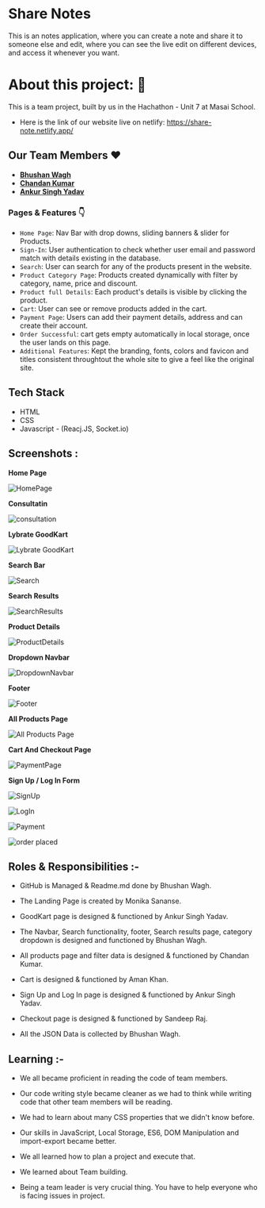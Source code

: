 <!--# notes app
<br/>

## Hello, we are the team ```3-idiots``` and this is our ```Hackathon``` project.

```node
Backend: "Bhushan";
```

<br/>

```node
Frontend:{
  textbox_Paage: "Ankur",
  Help_Page: "Chandan",
  Header_Page: "Bhushan"
};
```
-->

# Share Notes


This is an notes application, where you can create a note and share it to someone else and edit, where you can see the live edit on different devices, and access it whenever you want.

# About this project: 🙌

This is a team project, built by us in the Hachathon - Unit 7 at Masai School.

- Here is the link of our website live on netlify: https://share-note.netlify.app/

## Our Team Members ❤️

- **[ Bhushan Wagh](https://github.com/Bhushan-Wagh98)**
- **[Chandan Kumar](https://github.com/Goluchandan)**
- **[Ankur Singh Yadav](https://github.com/AnkurSinghYadav09)**

### Pages & Features 👇

- `Home Page`: Nav Bar with drop downs, sliding banners & slider for Products.
- `Sign-In`: User authentication to check whether user email and password match with details existing in the database.
- `Search`: User can search for any of the products present in the website.
- `Product Category Page`: Products created dynamically with filter by category, name, price and discount.
- `Product full Details`: Each product's details is visible by clicking the product.
- `Cart`: User can see or remove products added in the cart.
- `Payment Page`: Users can add their payment details, address and can create their account.
- `Order Successful`: cart gets empty automatically in local storage, once the user lands on this page.
- `Additional Features`: Kept the branding, fonts, colors and favicon and titles consistent throughtout the whole site to give a feel like the original site.

## Tech Stack

- HTML
- CSS
- Javascript - (Reacj.JS, Socket.io)

## Screenshots :

**Home Page**

![HomePage](https://github.com/Bhushan-Wagh98/lybrate/blob/main/project%20images/Screenshot%20(517).png)

**Consultatin**

![consultation](https://github.com/Bhushan-Wagh98/lybrate/blob/main/project%20images/Screenshot%20(523).png)

**Lybrate GoodKart**

![Lybrate GoodKart](https://github.com/Bhushan-Wagh98/lybrate/blob/main/project%20images/Screenshot%20(518).png)

**Search Bar**

![Search](https://github.com/Bhushan-Wagh98/lybrate/blob/main/project%20images/Screenshot%20(519).png)

**Search Results**

![SearchResults](https://github.com/Bhushan-Wagh98/lybrate/blob/main/project%20images/Screenshot%20(532).png)

**Product Details**

![ProductDetails](https://github.com/Bhushan-Wagh98/lybrate/blob/main/project%20images/Screenshot%20(522).png)

**Dropdown Navbar**

![DropdownNavbar](https://github.com/Bhushan-Wagh98/lybrate/blob/main/project%20images/Screenshot%20(520).png)

**Footer**

![Footer](https://github.com/Bhushan-Wagh98/lybrate/blob/main/project%20images/Screenshot%20(533).png)

**All Products Page**

![All Products Page](https://github.com/Bhushan-Wagh98/lybrate/blob/main/project%20images/Screenshot%20(534).png)

**Cart And Checkout Page**

![PaymentPage](https://github.com/Bhushan-Wagh98/lybrate/blob/main/project%20images/Screenshot%20(524).png)

**Sign Up / Log In Form**

![SignUp](https://github.com/Bhushan-Wagh98/lybrate/blob/main/project%20images/Screenshot%20(525).png)

![LogIn](https://github.com/Bhushan-Wagh98/lybrate/blob/main/project%20images/Screenshot%20(526).png)

![Payment](https://github.com/Bhushan-Wagh98/lybrate/blob/main/project%20images/Screenshot%20(527).png)

![order placed](https://github.com/Bhushan-Wagh98/lybrate/blob/main/project%20images/Screenshot%20(531).png)

## Roles & Responsibilities :-

- GitHub is Managed & Readme.md done by Bhushan Wagh.

- The Landing Page is created by Monika Sananse.

- GoodKart page is designed & functioned by Ankur Singh Yadav.

- The Navbar, Search functionality, footer, Search results page, category dropdown is designed and functioned by Bhushan Wagh.

- All products page and filter data is designed & functioned by Chandan Kumar.

- Cart is designed & functioned by Aman Khan.

- Sign Up and Log In page is designed & functioned by Ankur Singh Yadav.

- Checkout page is designed & functioned by Sandeep Raj.

- All the JSON Data is collected by Bhushan Wagh.


## Learning :-

- We all became proficient in reading the code of team members.

- Our code writing style became cleaner as we had to think while writing code that other team members will be reading.

- We had to learn about many CSS properties that we didn't know before.

- Our skills in JavaScript, Local Storage, ES6, DOM Manipulation and import-export became better.

- We all learned how to plan a project and execute that.

- We learned about Team building.

- Being a team leader is very crucial thing. You have to help everyone who is facing issues in project.
